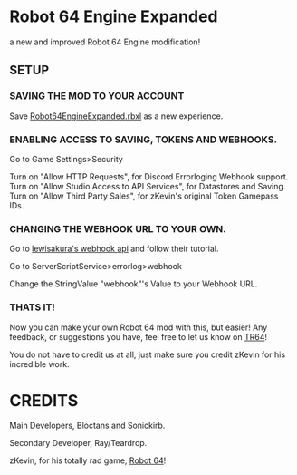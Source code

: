 # Robot 64 Engine Expanded
a new and improved Robot 64 Engine modification!

## SETUP

### SAVING THE MOD TO YOUR ACCOUNT

Save [Robot64EngineExpanded.rbxl]() as a new experience.

### ENABLING ACCESS TO SAVING, TOKENS AND WEBHOOKS.

Go to Game Settings>Security

Turn on "Allow HTTP Requests", for Discord Errorloging Webhook support.
Turn on "Allow Studio Access to API Services", for Datastores and Saving.
Turn on "Allow Third Party Sales", for zKevin's original Token Gamepass IDs.

### CHANGING THE WEBHOOK URL TO YOUR OWN.

Go to [lewisakura's webhook api](https://webhook.lewisakura.moe) and follow their tutorial.

Go to ServerScriptService>errorlog>webhook

Change the StringValue "webhook"'s Value to your Webhook URL.

### THATS IT!

Now you can make your own Robot 64 mod with this, but easier!
Any feedback, or suggestions you have, feel free to let us know on [TR64](https://discord.gg/tr64)!

You do not have to credit us at all, just make sure you credit zKevin for his incredible work.

# CREDITS

Main Developers, Bloctans and Sonickirb.

Secondary Developer, Ray/Teardrop.

zKevin, for his totally rad game, [Robot 64](https://www.roblox.com/games/1111083356/Robot-64)!
